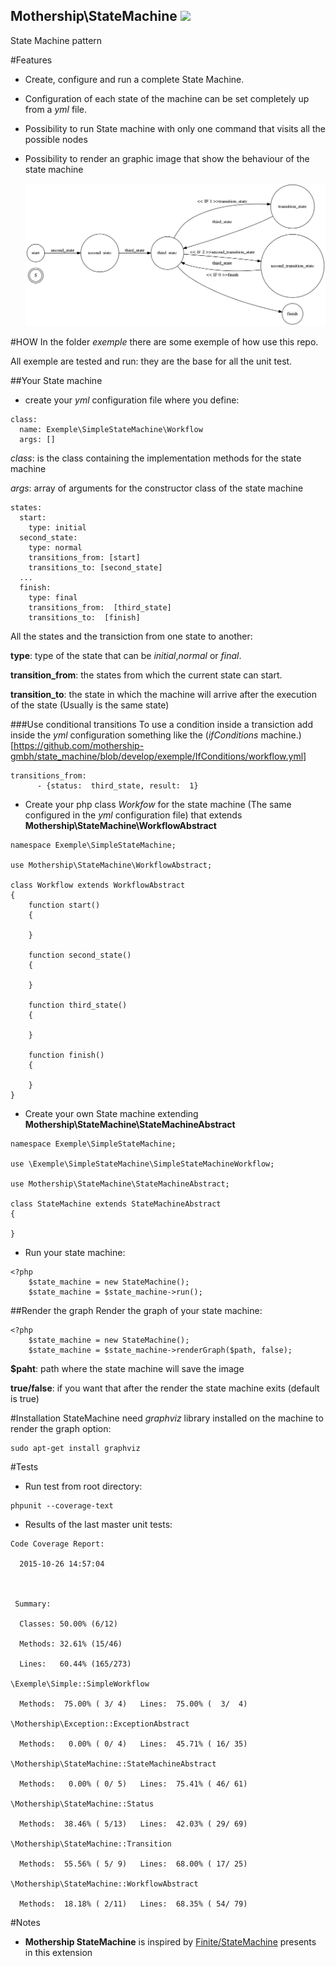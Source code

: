 Mothership\StateMachine ![](https://travis-ci.org/mothership-gmbh/state_machine.svg?branch=master)
-----------------------------------------
State Machine pattern

#Features
- Create, configure and run a complete State Machine.
- Configuration of each state of the machine can be set completely up from a *yml* file.
- Possibility to run State machine with only one command that visits all the possible nodes
- Possibility to render an graphic image that show the behaviour of the state machine
    
  ![](https://github.com/mothership-gmbh/state_machine/blob/develop/exemple/IfConditions/workflow.png)

#HOW
In the folder *exemple* there are some exemple of how use this repo.

All exemple are tested and run: they are the base for all the unit test.

##Your State machine
- create your *yml* configuration file where you define:
```
class:
  name: Exemple\SimpleStateMachine\Workflow
  args: []
```
*class*: is the class containing the implementation methods for the state machine

*args*: array of arguments for the constructor class of the state machine

```
states:
  start:
    type: initial
  second_state:
    type: normal
    transitions_from: [start]
    transitions_to: [second_state]
  ...
  finish:
    type: final
    transitions_from:  [third_state]
    transitions_to:  [finish]
```
All the states and the transiction from one state to another:

**type**: type of the state that can be *initial*,*normal* or *final*.

**transition_from**: the states from which the current state can start.

**transition_to**: the state in which the machine will arrive after the execution of the state (Usually is the same state)

###Use conditional transitions
To use a condition inside a transiction add inside the *yml* configuration something like the (*ifConditions* 
machine.)[https://github.com/mothership-gmbh/state_machine/blob/develop/exemple/IfConditions/workflow.yml]

```
transitions_from:
      - {status:  third_state, result:  1}
```

- Create your php class *Workfow* for the state machine (The same configured in the *yml* configuration file) that extends **Mothership\StateMachine\WorkflowAbstract**
```
namespace Exemple\SimpleStateMachine;

use Mothership\StateMachine\WorkflowAbstract;

class Workflow extends WorkflowAbstract
{
    function start()
    {

    }

    function second_state()
    {

    }

    function third_state()
    {

    }

    function finish()
    {

    }
}
```

- Create your own State machine extending **Mothership\StateMachine\StateMachineAbstract**
```
namespace Exemple\SimpleStateMachine;

use \Exemple\SimpleStateMachine\SimpleStateMachineWorkflow;

use Mothership\StateMachine\StateMachineAbstract;

class StateMachine extends StateMachineAbstract
{

}
```

- Run your state machine:
```
<?php
    $state_machine = new StateMachine();
    $state_machine = $state_machine->run();
```
##Render the graph
Render the graph of your state machine:

```
<?php
    $state_machine = new StateMachine();
    $state_machine = $state_machine->renderGraph($path, false);
```

**$paht**: path where the state machine will save the image

**true/false**: if you want that after the render the state machine exits (default is true)

#Installation
StateMachine need *graphviz* library installed on the machine to render the graph option:
```
sudo apt-get install graphviz
```

#Tests
- Run test from root directory:
```
phpunit --coverage-text
```
- Results of the last master unit tests:
```
Code Coverage Report:      

  2015-10-26 14:57:04      

                           

 Summary:                  

  Classes: 50.00% (6/12)   

  Methods: 32.61% (15/46)  

  Lines:   60.44% (165/273)

\Exemple\Simple::SimpleWorkflow

  Methods:  75.00% ( 3/ 4)   Lines:  75.00% (  3/  4)

\Mothership\Exception::ExceptionAbstract

  Methods:   0.00% ( 0/ 4)   Lines:  45.71% ( 16/ 35)

\Mothership\StateMachine::StateMachineAbstract

  Methods:   0.00% ( 0/ 5)   Lines:  75.41% ( 46/ 61)

\Mothership\StateMachine::Status

  Methods:  38.46% ( 5/13)   Lines:  42.03% ( 29/ 69)

\Mothership\StateMachine::Transition

  Methods:  55.56% ( 5/ 9)   Lines:  68.00% ( 17/ 25)

\Mothership\StateMachine::WorkflowAbstract

  Methods:  18.18% ( 2/11)   Lines:  68.35% ( 54/ 79)
```

#Notes
- **Mothership StateMachine** is inspired by [Finite/StateMachine](https://github.com/yohang/Finite) presents in this extension
